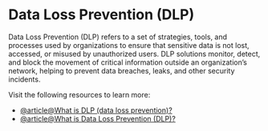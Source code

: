 # Data Loss Prevention (DLP)

Data Loss Prevention (DLP) refers to a set of strategies, tools, and processes used by organizations to ensure that sensitive data is not lost, accessed, or misused by unauthorized users. DLP solutions monitor, detect, and block the movement of critical information outside an organization’s network, helping to prevent data breaches, leaks, and other security incidents.

Visit the following resources to learn more:

- [@article@What is DLP (data loss prevention)?](https://www.cloudflare.com/es-es/learning/access-management/what-is-dlp/)
- [@article@What is Data Loss Prevention (DLP)?](https://www.techtarget.com/whatis/definition/data-loss-prevention-DLP)

